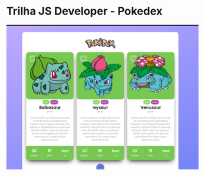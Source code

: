 # Trilha JS Developer - Pokedex
   <img src="https://github.com/lepleen/js-developer-pokedex/blob/main/assets/assets/poke.png">
